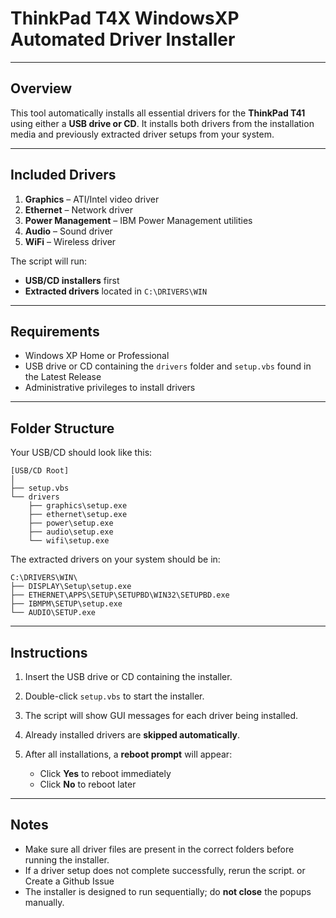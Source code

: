 # ThinkPad T4X WindowsXP Automated Driver Installer

---

## Overview

This tool automatically installs all essential drivers for the **ThinkPad T41** using either a **USB drive or CD**. It installs both drivers from the installation media and previously extracted driver setups from your system.

---

## Included Drivers

1. **Graphics** – ATI/Intel video driver
2. **Ethernet** – Network driver
3. **Power Management** – IBM Power Management utilities
4. **Audio** – Sound driver
5. **WiFi** – Wireless driver

The script will run:

* **USB/CD installers** first
* **Extracted drivers** located in `C:\DRIVERS\WIN`

---

## Requirements

* Windows XP Home or Professional
* USB drive or CD containing the `drivers` folder and `setup.vbs` found in the Latest Release
* Administrative privileges to install drivers

---

## Folder Structure

Your USB/CD should look like this:

```
[USB/CD Root]
│
├── setup.vbs
└── drivers
    ├── graphics\setup.exe
    ├── ethernet\setup.exe
    ├── power\setup.exe
    ├── audio\setup.exe
    └── wifi\setup.exe
```

The extracted drivers on your system should be in:

```
C:\DRIVERS\WIN\
├── DISPLAY\Setup\setup.exe
├── ETHERNET\APPS\SETUP\SETUPBD\WIN32\SETUPBD.exe
├── IBMPM\SETUP\setup.exe
└── AUDIO\SETUP.exe
```

---

## Instructions

1. Insert the USB drive or CD containing the installer.
2. Double-click `setup.vbs` to start the installer.
3. The script will show GUI messages for each driver being installed.
4. Already installed drivers are **skipped automatically**.
5. After all installations, a **reboot prompt** will appear:

   * Click **Yes** to reboot immediately
   * Click **No** to reboot later

---

## Notes

* Make sure all driver files are present in the correct folders before running the installer.
* If a driver setup does not complete successfully, rerun the script. or Create a Github Issue
* The installer is designed to run sequentially; do **not close** the popups manually.
